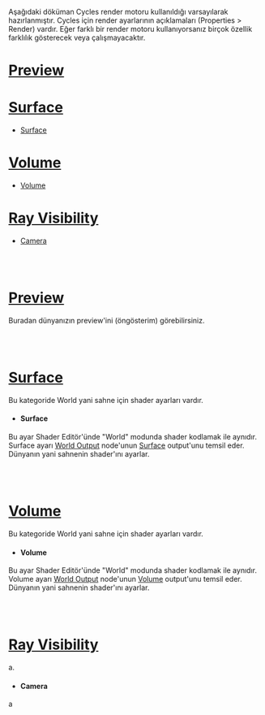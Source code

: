 Aşağıdaki döküman Cycles render motoru kullanıldığı varsayılarak hazırlanmıştır. Cycles için render ayarlarının açıklamaları (Properties > Render) vardır. Eğer farklı bir render motoru kullanıyorsanız birçok özellik farklılık gösterecek veya çalışmayacaktır.


# [Preview](#preview-1)

# [Surface](#surface-1)
* [Surface](#surface-2)

# [Volume](#volume-1)
* [Volume](#volume-2)

# [Ray Visibility](#ray-visibility-1)
* [Camera](#camera)


<br>
<br>


# [Preview]()
Buradan dünyanızın preview'ini (öngösterim) görebilirsiniz.


<br>
<br>


# [Surface]()
Bu kategoride World yani sahne için shader ayarları vardır.


* #### Surface
Bu ayar Shader Editör'ünde "World" modunda shader kodlamak ile aynıdır. Surface ayarı [World Output](https://github.com/helallao/qweqwe/tree/main/Shader%20Nodes#world-output) node'unun [Surface](https://github.com/helallao/qweqwe/tree/main/Shader%20Nodes#surface-socket-input-2) output'unu temsil eder. Dünyanın yani sahnenin shader'ını ayarlar.


<br>
<br>


# [Volume]()
Bu kategoride World yani sahne için shader ayarları vardır.


* #### Volume
Bu ayar Shader Editör'ünde "World" modunda shader kodlamak ile aynıdır. Volume ayarı [World Output](https://github.com/helallao/qweqwe/tree/main/Shader%20Nodes#world-output) node'unun [Volume](https://github.com/helallao/qweqwe/tree/main/Shader%20Nodes#volume-socket-input-1) output'unu temsil eder. Dünyanın yani sahnenin shader'ını ayarlar.


<br>
<br>


# [Ray Visibility]()
a.


* #### Camera
a








